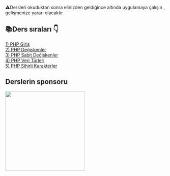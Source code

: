 ⚠️Dersleri okuduktan sonra elinizden geldiğince altında uygulamaya çalışın , gelişmenize yararı olacaktır

<h2>📚Ders sıraları 👇</h2>

<a href="https://github.com/alicangunduz/PHP-Kaynak/blob/main/1-php-giris/giris.php">1) PHP Giriş</a><br>
<a href="https://github.com/alicangunduz/PHP-Kaynak/blob/main/1-php-giris/degiskenler.php">2) PHP Değişkenler</a><br>
<a href="https://github.com/alicangunduz/PHP-Kaynak/blob/main/1-php-giris/sabit-degiskenler.php">3) PHP Sabit Değişkenler</a><br>
<a href="https://github.com/alicangunduz/PHP-Kaynak/blob/main/1-php-giris/veri-turleri.php">4) PHP Veri Türleri</a><br>
<a href="https://github.com/alicangunduz/PHP-Kaynak/blob/main/1-php-giris/sihirli-karakterler.php">5) PHP Sihirli Karakterler</a><br>



<h2>Derslerin sponsoru</h2>
<img src="https://izleaf.com/logo.png" width="250">

